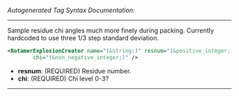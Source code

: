 <!-- THIS IS AN AUTOGENERATED FILE: Don't edit it directly, instead change the schema definition in the code itself. -->

_Autogenerated Tag Syntax Documentation:_

---
Sample residue chi angles much more finely during packing. Currently hardcoded to use three 1/3 step standard deviation.

```xml
<RotamerExplosionCreator name="(&string;)" resnum="(&positive_integer;)"
        chi="(&non_negative_integer;)" />
```

-   **resnum**: (REQUIRED) Residue number.
-   **chi**: (REQUIRED) Chi level 0-3?

---
